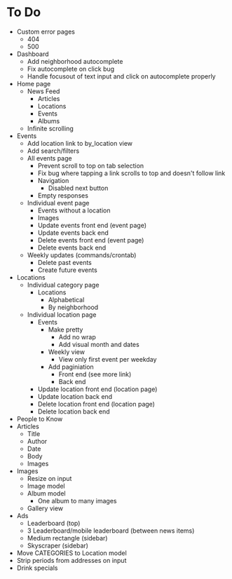 # To Do

- Custom error pages
  - 404
  - 500
- Dashboard
  - Add neighborhood autocomplete
  - Fix autocomplete on click bug
  - Handle focusout of text input and click on autocomplete properly
- Home page
  - News Feed
    - Articles
    - Locations
    - Events
    - Albums
  - Infinite scrolling
- Events
  - Add location link to by_location view
  - Add search/filters
  - All events page
    - Prevent scroll to top on tab selection
    - Fix bug where tapping a link scrolls to top and doesn't follow link
    - Navigation
      - Disabled next button
    - Empty responses
  - Individual event page
    - Events without a location
    - Images
    - Update events front end (event page)
    - Update events back end
    - Delete events front end (event page)
    - Delete events back end
  - Weekly updates (commands/crontab)
    - Delete past events
    - Create future events
- Locations
  - Individual category page
    - Locations
      - Alphabetical
      - By neighborhood
  - Individual location page
    - Events
      - Make pretty
        - Add no wrap
        - Add visual month and dates
      - Weekly view
        - View only first event per weekday
      - Add paginiation
        - Front end (see more link)
        - Back end
    - Update location front end (location page)
    - Update location back end
    - Delete location front end (location page)
    - Delete location back end
- People to Know
- Articles
  - Title
  - Author
  - Date
  - Body
  - Images
- Images
  - Resize on input
  - Image model
  - Album model
    - One album to many images
  - Gallery view
- Ads
  - Leaderboard (top)
  - 3 Leaderboard/mobile leaderboard (between news items)
  - Medium rectangle (sidebar)
  - Skyscraper (sidebar)
- Move CATEGORIES to Location model
- Strip periods from addresses on input
- Drink specials
